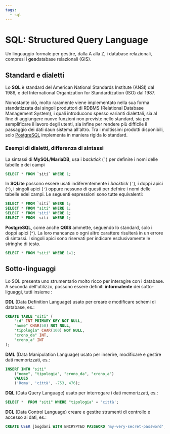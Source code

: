 ```yaml
---
tags:
  - sql
---
```

# SQL: Structured Query Language
Un linguaggio formale per gestire, dalla A alla Z, i database relazionali, compresi i **geo**database relazionali (GIS).

## Standard e dialetti

Lo **SQL** è standard del American National Standards Institute (ANSI) dal 1986, e del International Organization for Standardization (ISO) dal 1987.

Nonostante ciò, molto raramente viene implementato nella sua forma standatizzata dai singoli produttori di RDBMS (Relational Database Management System), i quali introducono spesso varianti dialettali, sia al fine di aggiungere nuove funzioni non previste nello standard, sia per semplificare il lavoro degli utenti, sia infine per rendere più difficile il passaggio dei dati daun sistema all'altro.
Tra i moltissimi prodotti disponibili, solo [PostgreSQL](https://www.postgresql.org/) implementa in maniera rigida lo standard.

### Esempi di dialetti, differenza di sintassi
La sintassi di **MySQL/MariaDB**, usa i _backtick_ (`` ` ``) per definire i nomi delle tabelle e dei campi

```sql
SELECT * FROM `siti` WHERE 1;
```

In **SQLite** possono essere usati indiferentemente  i _backtick_ (`` ` ``), i doppi apici (`"`),  i singoli apici (`'`) oppure nessuno di questi per defnire i nomi delle tabelle edei campi. Le seguenti espressioni sono tutte equivalenti:

```sql
SELECT * FROM `siti` WHERE 1;
SELECT * FROM "siti" WHERE 1;
SELECT * FROM 'siti' WHERE 1;
SELECT * FROM  siti  WHERE 1;
```

**PostgreSQL**, come anche **QGIS** ammette, seguendo lo standard, solo i doppi apici (`"`). La loro mancanza o ogni altro carattere risulterà in un errore di sintassi. I singoli apici sono riservati per indicare esclusivamente le stringhe di testo.

```sql
SELECT * FROM "siti" WHERE 1=1;
```

## Sotto-linguaggi
Lo SQL presenta uno strumentario molto ricco per interagire con i database. A seconda dell'utilizzo, possono essere definiti **informalente** dei sotto-liguaggi, tutti insieme :

**DDL** (Data Definition Language) usato per  creare e modificare schemi di database, es.:
```SQL
CREATE TABLE "siti" (
	"id" INT PRIMARY KEY NOT NULL,
	"nome" CHAR(50) NOT NULL,
	"tipologia" CHAR(100) NOT NULL,
	"crono_da" INT,
	"crono_a" INT
);
```

**DML** (Data Manipulation Language) usato per inserire, modificare e gestire dati memorizzati, es.:
```SQL
INSERT INTO "siti"
	("nome", "tipologia", "crono_da", "crono_a")
	VALUES
	('Roma', 'città', -753, 476);
```

**DQL** (Data Query Language) usato per interrogare i dati memorizzati, es.:
```sql
SELECT *  FROM "siti" WHERE "tipologia" = 'città';
```

**DCL** (Data Control Language) creare e gestire strumenti di controllo e accesso ai dati, es.:
```sql
CREATE USER jbogdani WITH ENCRYPTED PASSWORD 'my-very-secret-password'; 
```
